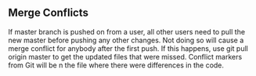 ## Merge Conflicts

If master branch is pushed on from a user, all other users need to pull the new master before pushing any other changes.  Not doing so will cause a merge conflict for anybody after the first push.  If this happens, use git pull origin master to get the updated files that were missed.  Conflict markers from Git will be n the file where there were differences in the code.